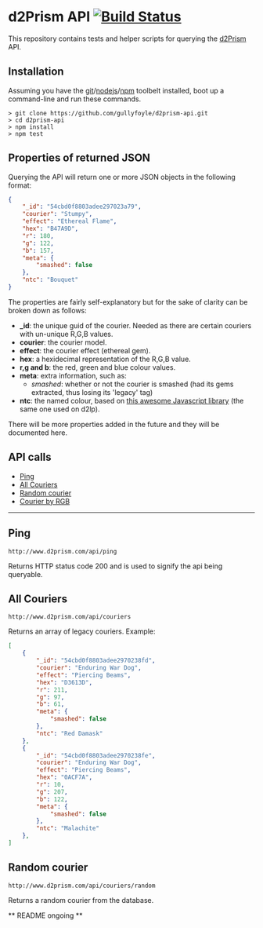# d2Prism API [![Build Status](https://travis-ci.org/gullyfoyle/d2prism-api.svg?branch=master)](https://travis-ci.org/gullyfoyle/d2prism-api)

This repository contains tests and helper scripts for querying the [d2Prism](http://www.d2prism.com) API.

## Installation

Assuming you have the [git](https://git-scm.com/downloads)/[nodejs](https://nodejs.org/download/)/[npm](https://nodejs.org/download/) toolbelt installed, boot up a command-line and run these commands.

```
> git clone https://github.com/gullyfoyle/d2prism-api.git
> cd d2prism-api
> npm install
> npm test
```

## Properties of returned JSON

Querying the API will return one or more JSON objects in the following format:

```json
{
    "_id": "54cbd0f8803adee297023a79",
    "courier": "Stumpy",
    "effect": "Ethereal Flame",
    "hex": "B47A9D",
    "r": 180,
    "g": 122,
    "b": 157,
    "meta": {
        "smashed": false
    },
    "ntc": "Bouquet"
}
```

The properties are fairly self-explanatory but for the sake of clarity can be broken down as follows:

* **_id**: the unique guid of the courier. Needed as there are certain couriers with un-unique R,G,B values.
* **courier**: the courier model.
* **effect**: the courier effect (ethereal gem).
* **hex**: a hexidecimal representation of the R,G,B value.
* **r,g and b**: the red, green and blue colour values.
* **meta**: extra information, such as:
  * _smashed_: whether or not the courier is smashed (had its gems extracted, thus losing its 'legacy' tag)
* **ntc**: the named colour, based on [this awesome Javascript library](http://chir.ag/projects/name-that-color/) (the same one used on d2lp).

There will be more properties added in the future and they will be documented here.

## API calls

- [Ping](#ping)
- [All Couriers](#all-couriers)
- [Random courier](#random-courier)
- [Courier by RGB](#courier-by-rgb)

---

## Ping

`http://www.d2prism.com/api/ping`

Returns HTTP status code 200 and is used to signify the api being queryable.

## All Couriers

`http://www.d2prism.com/api/couriers`

Returns an array of legacy couriers. Example:

```json
[
	{
	    "_id": "54cbd0f8803adee2970238fd",
	    "courier": "Enduring War Dog",
	    "effect": "Piercing Beams",
	    "hex": "D3613D",
	    "r": 211,
	    "g": 97,
	    "b": 61,
	    "meta": {
	        "smashed": false
	    },
	    "ntc": "Red Damask"
	},
	{
	    "_id": "54cbd0f8803adee2970238fe",
	    "courier": "Enduring War Dog",
	    "effect": "Piercing Beams",
	    "hex": "0ACF7A",
	    "r": 10,
	    "g": 207,
	    "b": 122,
	    "meta": {
	        "smashed": false
	    },
	    "ntc": "Malachite"
	},
]
```



## Random courier

`http://www.d2prism.com/api/couriers/random`

Returns a random courier from the database.


** README ongoing **